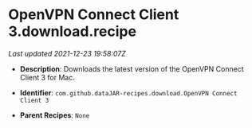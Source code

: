 # OpenVPN Connect Client 3.download.recipe

_Last updated 2021-12-23 19:58:07Z_

- **Description**: Downloads the latest version of the OpenVPN Connect Client 3 for Mac.

- **Identifier**: `com.github.dataJAR-recipes.download.OpenVPN Connect Client 3`

- **Parent Recipes**: `None`